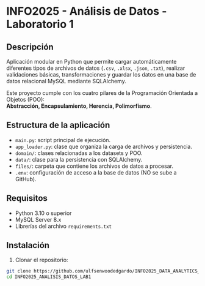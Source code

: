 # INFO2025 - Análisis de Datos - Laboratorio 1

## Descripción

Aplicación modular en Python que permite cargar automáticamente diferentes tipos de archivos de datos (`.csv`, `.xlsx`, `.json`, `.txt`), realizar validaciones básicas, transformaciones y guardar los datos en una base de datos relacional MySQL mediante SQLAlchemy.

Este proyecto cumple con los cuatro pilares de la Programación Orientada a Objetos (POO):  
**Abstracción, Encapsulamiento, Herencia, Polimorfismo**.

## Estructura de la aplicación

- `main.py`: script principal de ejecución.
- `app_loader.py`: clase que organiza la carga de archivos y persistencia.
- `domain/`: clases relacionadas a los datasets y POO.
- `data/`: clase para la persistencia con SQLAlchemy.
- `files/`: carpeta que contiene los archivos de datos a procesar.
- `.env`: configuración de acceso a la base de datos (NO se sube a GitHub).

## Requisitos

- Python 3.10 o superior
- MySQL Server 8.x
- Librerías del archivo `requirements.txt`

## Instalación

1. Clonar el repositorio:

```bash
git clone https://github.com/ulfsenwoodedgardo/INFO2025_DATA_ANALYTICS_Laboratorio1.git
cd INFO2025_ANALISIS_DATOS_LAB1
